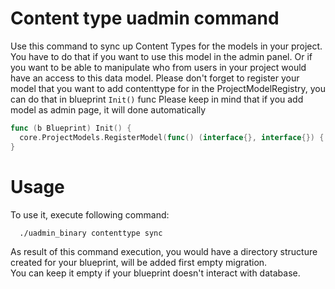 # Content type uadmin command

Use this command to sync up Content Types for the models in your project. You have to do that if you want to use this model in the admin panel. Or if you want to be able to manipulate who from users in your project would have an access to this data model. Please don't forget to register your model that you want to add contenttype for in the ProjectModelRegistry, you can do that in blueprint `Init()` func
Please keep in mind that if you add model as admin page, it will done automatically
```go
func (b Blueprint) Init() {
  core.ProjectModels.RegisterModel(func() (interface{}, interface{}) { return &core.User{}, &[]*core.User{} })
}
```

# Usage

To use it, execute following command:
```bash
  ./uadmin_binary contenttype sync
```
As result of this command execution, you would have a directory structure created for your blueprint, will be added first empty migration.  
You can keep it empty if your blueprint doesn't interact with database.
